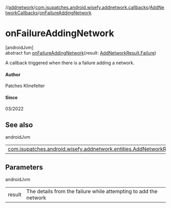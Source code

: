 //[addnetwork](../../../index.md)/[com.isupatches.android.wisefy.addnetwork.callbacks](../index.md)/[AddNetworkCallbacks](index.md)/[onFailureAddingNetwork](on-failure-adding-network.md)

# onFailureAddingNetwork

[androidJvm]\
abstract fun [onFailureAddingNetwork](on-failure-adding-network.md)(result: [AddNetworkResult.Failure](../../com.isupatches.android.wisefy.addnetwork.entities/-add-network-result/-failure/index.md))

A callback triggered when there is a failure adding a network.

#### Author

Patches Klinefelter

#### Since

03/2022

## See also

androidJvm

| | |
|---|---|
| [com.isupatches.android.wisefy.addnetwork.entities.AddNetworkResult.Failure](../../com.isupatches.android.wisefy.addnetwork.entities/-add-network-result/-failure/index.md) |  |

## Parameters

androidJvm

| | |
|---|---|
| result | The details from the failure while attempting to add the network |
